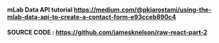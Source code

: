 
#### mLab Data API tutorial https://medium.com/@pkiarostami/using-the-mlab-data-api-to-create-a-contact-form-e93cceb890c4
#### SOURCE CODE : https://github.com/jamesknelson/raw-react-part-2
